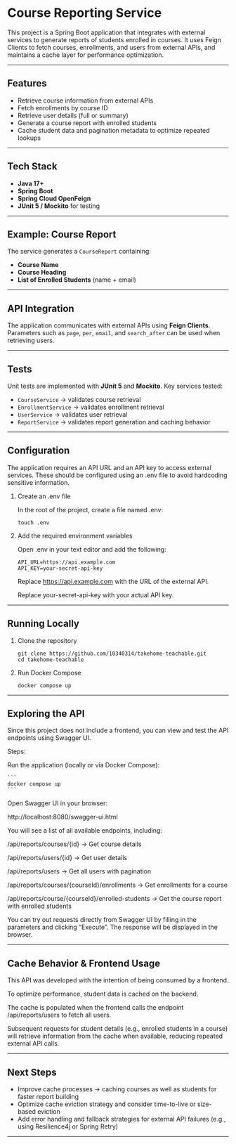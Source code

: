 # Course Reporting Service

This project is a Spring Boot application that integrates with external services to generate reports of students enrolled in courses.
It uses Feign Clients to fetch courses, enrollments, and users from external APIs, and maintains a cache layer for performance optimization.

---

## Features

* Retrieve course information from external APIs
* Fetch enrollments by course ID
* Retrieve user details (full or summary)
* Generate a course report with enrolled students
* Cache student data and pagination metadata to optimize repeated lookups

---

## Tech Stack

* **Java 17+**
* **Spring Boot**
* **Spring Cloud OpenFeign**
* **JUnit 5 / Mockito** for testing

---

## Example: Course Report

The service generates a `CourseReport` containing:

* **Course Name**
* **Course Heading**
* **List of Enrolled Students** (name + email)

---

## API Integration

The application communicates with external APIs using **Feign Clients**.
Parameters such as `page`, `per`, `email`, and `search_after` can be used when retrieving users.

---

## Tests

Unit tests are implemented with **JUnit 5** and **Mockito**.
Key services tested:

* `CourseService` → validates course retrieval
* `EnrollmentService` → validates enrollment retrieval
* `UserService` → validates user retrieval
* `ReportService` → validates report generation and caching behavior

---

## Configuration

The application requires an API URL and an API key to access external services. These should be configured using an .env file to avoid hardcoding sensitive information.

1. Create an .env file

	In the root of the project, create a file named .env:

	```
	touch .env
	```

2. Add the required environment variables

	Open .env in your text editor and add the following:

	```
	API_URL=https://api.example.com
	API_KEY=your-secret-api-key
	```

	Replace https://api.example.com with the URL of the external API.

	Replace your-secret-api-key with your actual API key.

---

## Running Locally

1. Clone the repository

	```
	git clone https://github.com/10340314/takehome-teachable.git
	cd takehome-teachable
	```

2. Run Docker Compose
	
    ```
	docker compose up
    ```
	
---

## Exploring the API

Since this project does not include a frontend, you can view and test the API endpoints using Swagger UI.

Steps:

Run the application (locally or via Docker Compose):

	```
	docker compose up
	```

Open Swagger UI in your browser:

http://localhost:8080/swagger-ui.html


You will see a list of all available endpoints, including:

/api/reports/courses/{id} → Get course details

/api/reports/users/{id} → Get user details

/api/reports/users → Get all users with pagination

/api/reports/courses/{courseId}/enrollments → Get enrollments for a course

/api/reports/course/{courseId}/enrolled-students → Get the course report with enrolled students

You can try out requests directly from Swagger UI by filling in the parameters and clicking “Execute”. The response will be displayed in the browser.

---

## Cache Behavior & Frontend Usage

This API was developed with the intention of being consumed by a frontend.

To optimize performance, student data is cached on the backend.

The cache is populated when the frontend calls the endpoint /api/reports/users to fetch all users.

Subsequent requests for student details (e.g., enrolled students in a course) will retrieve information from the cache when available, reducing repeated external API calls.

---

## Next Steps

* Improve cache processes → caching courses as well as students for faster report building
* Optimize cache eviction strategy and consider time-to-live or size-based eviction
* Add error handling and fallback strategies for external API failures (e.g., using Resilience4j or Spring Retry)

---
